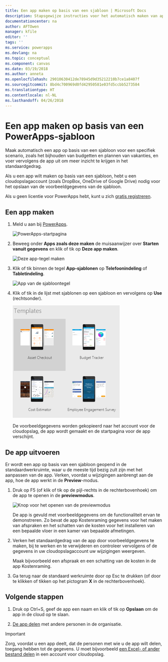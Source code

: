 ```yaml
---
title: Een app maken op basis van een sjabloon | Microsoft Docs
description: Stapsgewijze instructies voor het automatisch maken van apps op basis van een PowerApps-sjabloon.
documentationcenter: na
author: AFTOwen
manager: kfile
editor: ''
tags: ''
ms.service: powerapps
ms.devlang: na
ms.topic: conceptual
ms.component: canvas
ms.date: 03/19/2018
ms.author: anneta
ms.openlocfilehash: 29010630412de78945d9d35212210b7ce1a8407f
ms.sourcegitcommit: 8bd4c700969d0fd42950581e03fd5ccbb5273584
ms.translationtype: HT
ms.contentlocale: nl-NL
ms.lasthandoff: 04/26/2018
---
```

# <a name="create-an-app-from-a-powerapps-template"></a>Een app maken op basis van een PowerApps-sjabloon
Maak automatisch een app op basis van een sjabloon voor een specifiek scenario, zoals het bijhouden van budgetten en plannen van vakanties, en voer vervolgens de app uit om meer inzicht te krijgen in het standaardgedrag.

Als u een app wilt maken op basis van een sjabloon, hebt u een cloudopslagaccount (zoals DropBox, OneDrive of Google Drive) nodig voor het opslaan van de voorbeeldgegevens van de sjabloon.

Als u geen licentie voor PowerApps hebt, kunt u zich [gratis registreren](../signup-for-powerapps.md).

## <a name="create-an-app"></a>Een app maken
1. Meld u aan bij [PowerApps](http://web.powerapps.com).

    ![PowerApps-startpagina](./media/get-started-test-drive/sign-in.png)

1. Beweeg onder **Apps zoals deze maken** de muisaanwijzer over **Starten vanuit gegevens** en klik of tik op **Deze app maken**.

    ![Deze app-tegel maken](./media/get-started-test-drive/make-this-app.png)

1. Klik of tik binnen de tegel **App-sjablonen** op **Telefoonindeling** of **Tabletindeling**.

    ![App van de sjabloontegel](./media/get-started-test-drive/template-tile.png)

4. Klik of tik in de lijst met sjablonen op een sjabloon en vervolgens op **Use** (rechtsonder).

    ![Een PowerApps-sjabloon openen](./media/get-started-test-drive/open-template.png)

    De voorbeeldgegevens worden gekopieerd naar het account voor de cloudopslag, de app wordt gemaakt en de startpagina voor de app verschijnt.

## <a name="run-the-app"></a>De app uitvoeren
Er wordt een app op basis van een sjabloon geopend in de standaardwerkruimte, waar u de meeste tijd bezig zult zijn met het aanpassen van de app. Verken, voordat u wijzigingen aanbrengt aan de app, hoe de app werkt in de **Preview**-modus.

1. Druk op F5 (of klik of tik op de pijl-rechts in de rechterbovenhoek) om de app te openen in de **previewmodus**.

    ![Knop voor het openen van de previewmodus](./media/get-started-test-drive/open-preview.png)

    De app is gevuld met voorbeeldgegevens om de functionaliteit ervan te demonstreren. Zo bevat de app Kostenraming gegevens voor het maken van afspraken en het schatten van de kosten voor het installeren van een bepaalde vloer in een kamer van bepaalde afmetingen.

4. Verken het standaardgedrag van de app door voorbeeldgegevens te maken, bij te werken en te verwijderen en controleer vervolgens of de gegevens in uw cloudopslagaccount uw wijzigingen weergeven.

    Maak bijvoorbeeld een afspraak en een schatting van de kosten in de app Kostenraming.

5. Ga terug naar de standaard werkruimte door op Esc te drukken (of door te klikken of tikken op het pictogram **X** in de rechterbovenhoek).

## <a name="next-steps"></a>Volgende stappen
1. Druk op Ctrl+S, geef de app een naam en klik of tik op **Opslaan** om de app in de cloud op te slaan.

1. [De app delen](share-app.md) met andere personen in de organisatie.

> [!IMPORTANT]
> Zorg, voordat u een app deelt, dat de personen met wie u de app wilt delen, toegang hebben tot de gegevens. U moet bijvoorbeeld [een Excel- of ander bestand delen](share-app-data.md) in een account voor cloudopslag.
